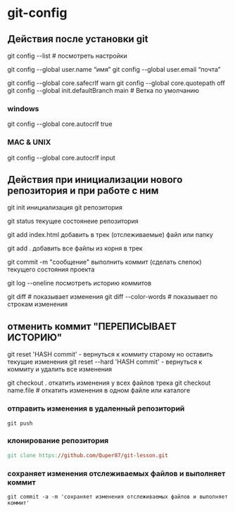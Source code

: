 # git-config
## Действия после установки git

git config --list # посмотреть настройки

git config --global user.name “имя”
git config --global user.email “почта”


git config --global core.safecrlf warn
git config --global core.quotepath off
git config --global init.defaultBranch main # Ветка по умолчанию

### windows
git config --global core.autocrlf true


### MAC & UNIX
git config --global core.autocrlf input





## Действия при инициализации нового репозитория и при работе с ним

git init  инициализация git репозитория

git status  текущее состоянеие репозитория

git add index.html  добавить в трек (отслеживаемые) файл или папку

git add .  добавить все файлы из корня в трек

git commit -m "сообщение"  выполнить коммит (сделать слепок) текущего состояния проекта

git log --oneline  посмотреть историю коммитов

git diff # показывает изменения
git diff --color-words # показывает по строкам изменения

## отменить коммит "ПЕРЕПИСЫВАЕТ ИСТОРИЮ"
git reset 'HASH commit' - вернуться к коммиту старому но оставить текущие изменения
git reset --hard 'HASH commit' - вернуться к коммиту и удалить все изменения

git checkout .  откатить изменения у всех файлов трека
git checkout name.file # откатить изменения в одном файле или каталоге

### отправить изменения в удаленный репозиторий
```Shell Session
git push 
```

### клонирование репозитория
```Makefile
git clone https://github.com/Quper87/git-lesson.git
```

### сохраняет изменения отслеживаемых файлов и выполняет коммит
```shell
git commit -a -m 'сохраняет изменения отслеживаемых файлов и выполняет коммит'
```
